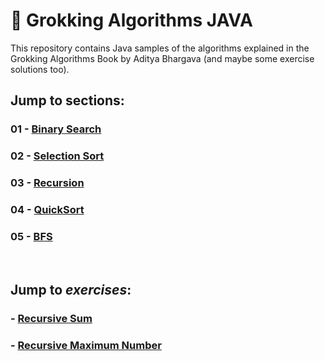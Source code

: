 # 🔰 Grokking Algorithms JAVA

This repository contains Java samples of the algorithms explained in the Grokking Algorithms Book by Aditya Bhargava (and maybe some exercise solutions too).

## Jump to **sections**:

### 01 - [Binary Search](src/BinarySearch.java)

### 02 - [Selection Sort](src/SelectionSort.java)

### 03 - [Recursion](src/Factorial.java)

### 04 - [QuickSort](src/Quicksort.java)

### 05 - [BFS](src/BFS.java)

<br>

## Jump to _exercises_:

### - [Recursive Sum](src/RecursiveSum.java)

### - [Recursive Maximum Number](src/RecursiveMaxNum.java)
